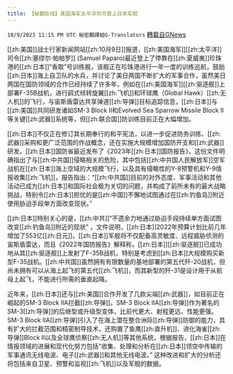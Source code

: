 ```yaml
---
title: 【秘翻在线】美国海军太平洋司令登上日本军舰
---
```

`10/9/2023 11:15 PM UTC 秘密翻譯組G-Translators` [轉載自GNews](https://gnews.org/articles/1810658)

         
[[zh:美国]]战士行家新闻网站[[zh:10月9日]]报道，[[zh:美国海军]][[zh:太平洋]]司令[[zh:塞缪尔·帕帕罗]] (Samuel Paparo)最近登上了停靠在[[zh:夏威夷]]珍珠港的[[zh:日本]]“香取”号训练舰，该舰正在珍珠港进行一年一度的训练巡航，鼓励[[zh:日本]]海上自卫队的水兵，并讨论了美日两国不断扩大的军事合作，虽然美日两国在国防领域的合作已经持续了许多年，例如在[[zh:美国海军]][[zh:驱逐舰]]上部署F-35B战机，进行鹞式倾转旋翼[[zh:飞机]]和环球鹰（Global Hawk）[[zh:无人机]]的飞行，与宙斯盾雷达共享弹道[[zh:导弹]]目标追踪信息，[[zh:日本]]与[[zh:美国]]共同研发诸如SM-3 Block II和Evolved Sea Sparrow Missile Block II等关键[[zh:武器]]系统等，但[[zh:联合国]]防训练目前正在大幅增加。

[[zh:日本]]不仅正在修订其长期奉行的和平宪法，以进一步促进防务训练、[[zh:武器]]采购和更广泛范围的作战概念，还在实施大规模增加国防开支和[[zh:武器]]研发。[[zh:日本]]国防省最近发布了《2023年[[zh:日本]]国防报告》，这份文件明确指出了与[[zh:中共国]]侵略相关的危险，其中包括[[zh:中共国人民解放军]]空军战机在[[zh:日本]]海上空域的大规模飞行，以及具有侵略性的Y-8预警机和Y-9情报收集[[zh:飞机]]，报告指出：“[[zh:中共国]]目前的对外态度、军事活动和其他活动已成为[[zh:日本]]和国际社会极为关切的问题，并构成了前所未有的最大战略挑战，特别令[[zh:日本]]担忧的是[[zh:中国]]不懈地试图通过在[[zh:钓鱼岛]]附近使用胁迫手段单方面改变现状。”

[[zh:日本]]特别关心的是，[[zh:中共]]“不遗余力地通过胁迫手段持续单方面试图改变[[zh:钓鱼岛]]附近的现状” ，文件说明，[[zh:日本]]2022年预算计划比前几年增加了553亿[[zh:日元]]。[[zh:日本]]军舰将不仅配备高灵敏度、远程威胁侦测的宙斯盾雷达，而且《2022年国防报告》解释称，[[zh:日本]][[zh:驱逐舰]]已成功地从其[[zh:驱逐舰]]上发射了F-35B战机，特别是考虑到[[zh:日本]]大规模购买新型F-35战机。[[zh:中共国]]虽然拥有有限数量的基地部署的第五代歼\-20战机，但尚未拥有可以从海上起飞的第五代[[zh:飞机]]，而其新型的歼\-31是设计用于从航母上起飞，不能进行所需的垂直起降。

近年来，[[zh:日本]]还与[[zh:美国]]合作开发了几款尖端[[zh:武器]]，如目前正在崛起的SM-3 Block IIA拦截[[zh:导弹]]。SM-3 Block IIA[[zh:导弹]]作为著名的SM-3[[zh:导弹]]的后继型或升级型变体，比前代更大、射程更远、性能更强。SM-3 Block IIA[[zh:导弹]]引入了在海上潜在整合洲际[[zh:导弹]]防御的能力，具有扩大的拦截范围和精密制导技术，还购置了鱼鹰[[zh:直升机]]、进化海雀[[zh:导弹]]Block II以及全球鹰侦察[[zh:无人机]]等其他系统，根据报告，[[zh:日本]]在情报领域的进展和现代化努力包括“收集、处理和分析在[[zh:日本]]领空中传输的军事通讯无线电波、电子[[zh:武器]]和其他无线电波。” 这种改进和扩大的分析还将包括来自卫星、预警和监视[[zh:飞机]]以及军舰的数据。
